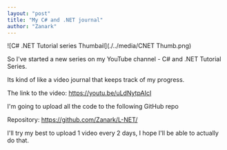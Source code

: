 ```yaml
---
layout: "post"
title: "My C# and .NET journal"
author: "Zanark"
---
```


![C# .NET Tutorial series Thumbail](./../media/CNET Thumb.png)

So I've started a new series on my YouTube channel - C# and .NET Tutorial Series.

Its kind of like a video journal that keeps track of my progress.

The link to the video: https://youtu.be/uLdNytpAIcI

I'm going to upload all the code to the following GitHub repo

Repository: https://github.com/Zanark/L-NET/

I'll try my best to upload 1 video every 2 days, I hope I'll be able to actually do that.